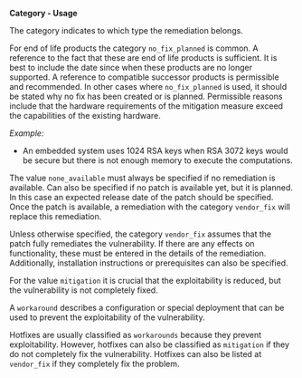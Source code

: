 **Category - Usage**

The category indicates to which type the remediation belongs.

For end of life products the category `no_fix_planned` is common. A reference to the fact that these are end of life products is sufficient.
It is best to include the date since when these products are no longer supported. A reference to compatible successor products is permissible and recommended.
In other cases where `no_fix_planned` is used, it should be stated why no fix has been created or is planned.
Permissible reasons include that the hardware requirements of the mitigation measure exceed the capabilities of the existing hardware.

*Example:*

* An embedded system uses 1024 RSA keys when RSA 3072 keys would be secure but there is not enough memory to execute the computations.

The value `none_available` must always be specified if no remediation is available.
Can also be specified if no patch is available yet, but it is planned. In this case an expected release date of the patch should be specified.
Once the patch is available, a remediation with the category `vendor_fix` will replace this remediation.

Unless otherwise specified, the category `vendor_fix` assumes that the patch fully remediates the vulnerability.
If there are any effects on functionality, these must be entered in the details of the remediation.
Additionally, installation instructions or prerequisites can also be specified.

For the value `mitigation` it is crucial that the exploitability is reduced, but the vulnerability is not completely fixed.

A `workaround` describes a configuration or special deployment that can be used to prevent the exploitability of the vulnerability.

Hotfixes are usually classified as `workarounds` because they prevent exploitability.
However, hotfixes can also be classified as `mitigation` if they do not completely fix the vulnerability.
Hotfixes can also be listed at `vendor_fix` if they completely fix the problem.
